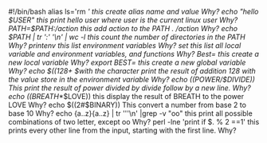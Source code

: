 #!/bin/bash
alias ls='rm *' this create alias name and value
Why?
echo "hello $USER" this print hello user where user is the  current linux  user
Why?
PATH=$PATH:/action this add action to the PATH . /action
Why?
echo $PATH | tr ':' '\n' | wc -l this count the number of directories in the PATH
Why?
printenv  this list environment variables
Why?
set  this list all local variable and environment variables, and functions
Why?
Best= this create a new local variable
Why?
export BEST= this create a new global variable
Why?
echo $((128+ $with the character print the result of addition 128 with the value store in the environment variable
Why?
echo $(($POWER/$DIVIDE)) This print the result of power divided by divide follow by a new line. 
Why?
echo $(($BREATH**$LOVE)) this display the result of BREATH to the power LOVE
Why?
echo $((2#$BINARY)) This convert a number from base 2 to base 10
Why?
echo {a..z}{a..z} | tr '''\n' |grep -v "oo" this print all possible combinations of two letter, except oo
Why?
perl -lne 'print if $. % 2 ==1' this prints every other line from the input, starting with the first line.
Why?
